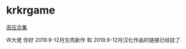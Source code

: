 # krkrgame
[高压合集](https://wargbm.github.io/krkrgame)

W大佬 你好 2019.9-12月生肉新作 和 2019.9-12月汉化作品的链接已经挂了
